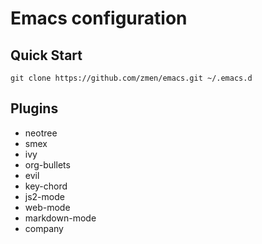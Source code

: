 # Emacs configuration

## Quick Start

```shell
git clone https://github.com/zmen/emacs.git ~/.emacs.d
```

## Plugins

- neotree
- smex
- ivy
- org-bullets
- evil
- key-chord
- js2-mode
- web-mode
- markdown-mode
- company  
